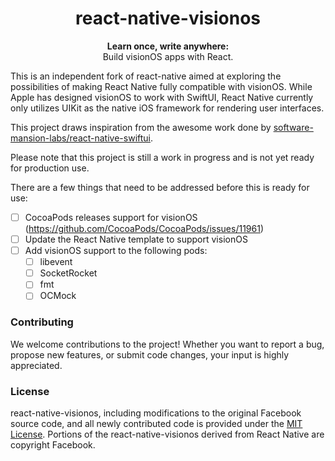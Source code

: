 <h1 align="center"> react-native-visionos </h1>

<p align="center">
  <strong>Learn once, write anywhere:</strong><br>
  Build visionOS apps with React.
</p>

This is an independent fork of react-native aimed at exploring the possibilities of making React Native fully compatible with visionOS. While Apple has designed visionOS to work with SwiftUI, React Native currently only utilizes UIKit as the native iOS framework for rendering user interfaces.

This project draws inspiration from the awesome work done by [software-mansion-labs/react-native-swiftui](https://github.com/software-mansion-labs/react-native-swiftui
).

Please note that this project is still a work in progress and is not yet ready for production use.

There are a few things that need to be addressed before this is ready for use:

- [ ] CocoaPods releases support for visionOS (https://github.com/CocoaPods/CocoaPods/issues/11961)
- [ ] Update the React Native template to support visionOS
- [ ] Add visionOS support to the following pods:
  - [ ] libevent
  - [ ] SocketRocket
  - [ ] fmt
  - [ ] OCMock

### Contributing

We welcome contributions to the project! Whether you want to report a bug, propose new features, or submit code changes, your input is highly appreciated.

### License

react-native-visionos, including modifications to the original Facebook source code, and all newly contributed code is provided under the [MIT License](LICENSE). Portions of the react-native-visionos derived from React Native are copyright Facebook.
